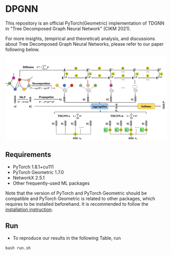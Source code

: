 # DPGNN
This repository is an official PyTorch(Geometric) implementation of TDGNN in "Tree Decomposed Graph Neural Network" (CIKM 2021).

For more insights, (empirical and theoretical) analysis, and discussions about Tree Decomposed Graph Neural Networks, please refer to our paper following below.

![](./framework.png)

## Requirements
* PyTorch 1.8.1+cu111
* PyTorch Geometric 1.7.0
* NetworkX 2.5.1
* Other frequently-used ML packages

Note that the version of PyTorch and PyTorch Geometric should be compatible and PyTorch Geometric is related to other packages, which requires to be installed beforehand. It is recommended to follow the [installation instruction](https://pytorch-geometric.readthedocs.io/en/latest/notes/installation.html#).

## Run
* To reproduce our results in the following Table, run
```linux
bash run.sh
```
